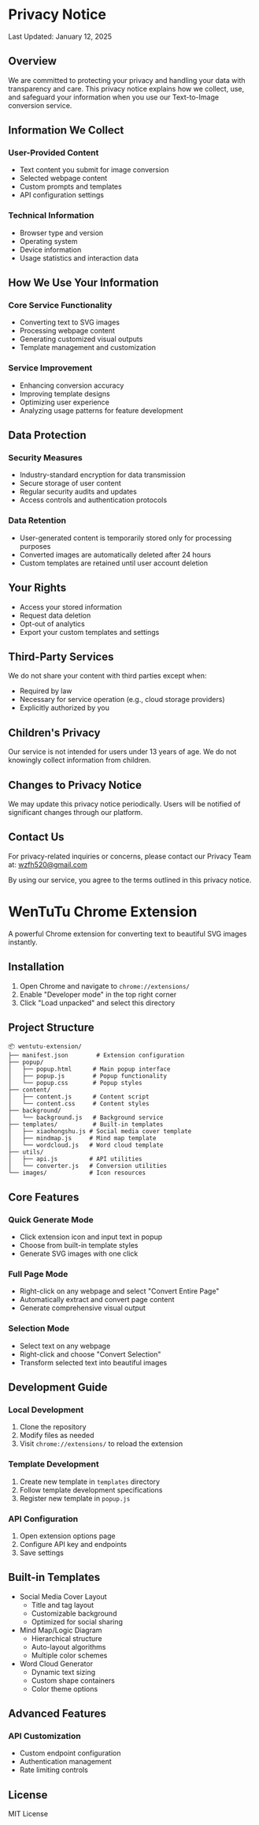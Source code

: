

# Privacy Notice

Last Updated: January 12, 2025

## Overview
We are committed to protecting your privacy and handling your data with transparency and care. This privacy notice explains how we collect, use, and safeguard your information when you use our Text-to-Image conversion service.

## Information We Collect

### User-Provided Content
- Text content you submit for image conversion
- Selected webpage content
- Custom prompts and templates
- API configuration settings

### Technical Information
- Browser type and version
- Operating system
- Device information
- Usage statistics and interaction data

## How We Use Your Information

### Core Service Functionality
- Converting text to SVG images
- Processing webpage content
- Generating customized visual outputs
- Template management and customization

### Service Improvement
- Enhancing conversion accuracy
- Improving template designs
- Optimizing user experience
- Analyzing usage patterns for feature development

## Data Protection

### Security Measures
- Industry-standard encryption for data transmission
- Secure storage of user content
- Regular security audits and updates
- Access controls and authentication protocols

### Data Retention
- User-generated content is temporarily stored only for processing purposes
- Converted images are automatically deleted after 24 hours
- Custom templates are retained until user account deletion

## Your Rights
- Access your stored information
- Request data deletion
- Opt-out of analytics
- Export your custom templates and settings

## Third-Party Services
We do not share your content with third parties except when:
- Required by law
- Necessary for service operation (e.g., cloud storage providers)
- Explicitly authorized by you

## Children's Privacy
Our service is not intended for users under 13 years of age. We do not knowingly collect information from children.

## Changes to Privacy Notice
We may update this privacy notice periodically. Users will be notified of significant changes through our platform.

## Contact Us
For privacy-related inquiries or concerns, please contact our Privacy Team at:
wzfh520@gmail.com

By using our service, you agree to the terms outlined in this privacy notice.


# WenTuTu Chrome Extension

A powerful Chrome extension for converting text to beautiful SVG images instantly.

## Installation

1. Open Chrome and navigate to `chrome://extensions/`
2. Enable "Developer mode" in the top right corner
3. Click "Load unpacked" and select this directory

## Project Structure

```
📦 wentutu-extension/
├── manifest.json        # Extension configuration
├── popup/
│   ├── popup.html      # Main popup interface
│   ├── popup.js        # Popup functionality
│   └── popup.css       # Popup styles
├── content/
│   ├── content.js      # Content script
│   └── content.css     # Content styles
├── background/
│   └── background.js   # Background service
├── templates/          # Built-in templates
│   ├── xiaohongshu.js # Social media cover template
│   ├── mindmap.js     # Mind map template
│   └── wordcloud.js   # Word cloud template
├── utils/
│   ├── api.js         # API utilities
│   └── converter.js   # Conversion utilities
└── images/            # Icon resources
```

## Core Features

### Quick Generate Mode
- Click extension icon and input text in popup
- Choose from built-in template styles
- Generate SVG images with one click

### Full Page Mode
- Right-click on any webpage and select "Convert Entire Page"
- Automatically extract and convert page content
- Generate comprehensive visual output

### Selection Mode
- Select text on any webpage
- Right-click and choose "Convert Selection"
- Transform selected text into beautiful images

## Development Guide

### Local Development
1. Clone the repository
2. Modify files as needed
3. Visit `chrome://extensions/` to reload the extension

### Template Development
1. Create new template in `templates` directory
2. Follow template development specifications
3. Register new template in `popup.js`

### API Configuration
1. Open extension options page
2. Configure API key and endpoints
3. Save settings

## Built-in Templates

- Social Media Cover Layout
  - Title and tag layout
  - Customizable background
  - Optimized for social sharing
- Mind Map/Logic Diagram
  - Hierarchical structure
  - Auto-layout algorithms
  - Multiple color schemes
- Word Cloud Generator
  - Dynamic text sizing
  - Custom shape containers
  - Color theme options

## Advanced Features

### API Customization
- Custom endpoint configuration
- Authentication management
- Rate limiting controls

## License

MIT License


   
